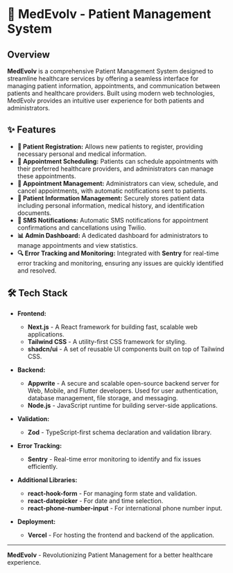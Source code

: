# 🏥 MedEvolv - Patient Management System

## Overview
**MedEvolv** is a comprehensive Patient Management System designed to streamline healthcare services by offering a seamless interface for managing patient information, appointments, and communication between patients and healthcare providers. Built using modern web technologies, MedEvolv provides an intuitive user experience for both patients and administrators.

## ✨ Features
- **📝 Patient Registration:** Allows new patients to register, providing necessary personal and medical information.
- **📅 Appointment Scheduling:** Patients can schedule appointments with their preferred healthcare providers, and administrators can manage these appointments.
- **🔄 Appointment Management:** Administrators can view, schedule, and cancel appointments, with automatic notifications sent to patients.
- **📁 Patient Information Management:** Securely stores patient data including personal information, medical history, and identification documents.
- **📲 SMS Notifications:** Automatic SMS notifications for appointment confirmations and cancellations using Twilio.
- **📊 Admin Dashboard:** A dedicated dashboard for administrators to manage appointments and view statistics.
- **🔍 Error Tracking and Monitoring:** Integrated with **Sentry** for real-time error tracking and monitoring, ensuring any issues are quickly identified and resolved.

## 🛠️ Tech Stack
- **Frontend:**
  - **Next.js** - A React framework for building fast, scalable web applications.
  - **Tailwind CSS** - A utility-first CSS framework for styling.
  - **shadcn/ui** - A set of reusable UI components built on top of Tailwind CSS.
  
- **Backend:**
  - **Appwrite** - A secure and scalable open-source backend server for Web, Mobile, and Flutter developers. Used for user authentication, database management, file storage, and messaging.
  - **Node.js** - JavaScript runtime for building server-side applications.

- **Validation:**
  - **Zod** - TypeScript-first schema declaration and validation library.

- **Error Tracking:**
  - **Sentry** - Real-time error monitoring to identify and fix issues efficiently.

- **Additional Libraries:**
  - **react-hook-form** - For managing form state and validation.
  - **react-datepicker** - For date and time selection.
  - **react-phone-number-input** - For international phone number input.

- **Deployment:**
  - **Vercel** - For hosting the frontend and backend of the application.


---

**MedEvolv** - Revolutionizing Patient Management for a better healthcare experience.
